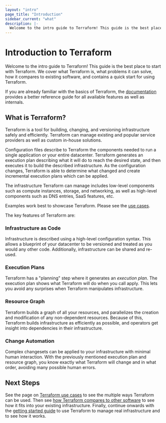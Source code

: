 ```yaml
---
layout: "intro"
page_title: "Introduction"
sidebar_current: "what"
description: |-
  Welcome to the intro guide to Terraform! This guide is the best place to start with Terraform. We cover what Terraform is, what problems it can solve, how it compares to existing software, and contains a quick start for using Terraform.
---
```


# Introduction to Terraform

Welcome to the intro guide to Terraform! This guide is the best
place to start with Terraform. We cover what Terraform is, what
problems it can solve, how it compares to existing software,
and contains a quick start for using Terraform.

If you are already familiar with the basics of Terraform, the
[documentation](docs/index.html) provides a better reference
guide for all available features as well as internals.

## What is Terraform?

Terraform is a tool for building, changing, and versioning infrastructure
safely and efficiently. Terraform can manage existing and popular service
providers as well as custom in-house solutions.

Configuration files describe to Terraform the components needed to
run a single application or your entire datacenter.
Terraform generates an execution plan describing
what it will do to reach the desired state, and then executes it to build the
described infrastructure. As the configuration changes, Terraform is able
to determine what changed and create incremental execution plans which
can be applied.

The infrastructure Terraform can manage includes
low-level components such as
compute instances, storage, and networking, as well as high-level
components such as DNS entries, SaaS features, etc.

Examples work best to showcase Terraform. Please see the
[use cases](intro/use-cases.html).

The key features of Terraform are:

### Infrastructure as Code

Infrastructure is described using a high-level configuration syntax. This allows
a blueprint of your datacenter to be versioned and treated as you would any
other code. Additionally, infrastructure can be shared and re-used.

### Execution Plans

Terraform has a "planning" step where it generates an _execution plan_. The
execution plan shows what Terraform will do when you call apply. This lets you
avoid any surprises when Terraform manipulates infrastructure.

### Resource Graph

Terraform builds a graph of all your resources, and parallelizes the creation
and modification of any non-dependent resources. Because of this, Terraform
builds infrastructure as efficiently as possible, and operators get insight into
dependencies in their infrastructure.

### Change Automation

Complex changesets can be applied to your infrastructure with minimal human
interaction. With the previously mentioned execution plan and resource graph,
you know exactly what Terraform will change and in what order, avoiding many
possible human errors.

## Next Steps

See the page on [Terraform use cases](intro/use-cases.html) to see the
multiple ways Terraform can be used. Then see
[how Terraform compares to other software](intro/vs/index.html)
to see how it fits into your existing infrastructure. Finally, continue onwards with
the [getting started guide](intro/getting-started/install.html) to use
Terraform to manage real infrastructure and to see how it works.
